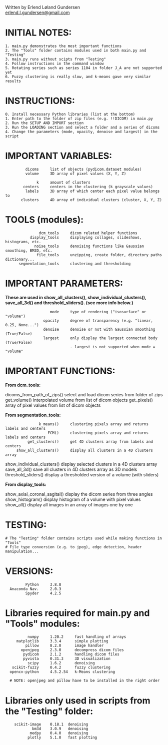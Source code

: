 Written by Erlend Løland Gundersen  
    erlend.l.gundersen@gmail.com

# INITIAL NOTES:

    1. main.py demonstrates the most important functions
    2. The "Tools" folder contains modules used in both main.py and "Testing"
    3. main.py runs without scipts from "Testing"
    4. Follow instructions in the command window
    5. Rotating series such as series 1104 in folder J_A are not supported yet
    6. Fuzzy clustering is really slow, and k-means gave very similar results
         
        
# INSTRUCTIONS:

    0. Install necessary Python libraries (list at the bottom)
    1. Enter path to the folder of zip files (e.g. !!DICOM) in main.py
    2. Run the SETUP AND IMPORT section
    3. Run the LOADING section and select a folder and a series of dicoms
    4. Change the parameters (mode, opacity, denoise and largest) in the script


# IMPORTANT VARIABLES:

             dicoms     list of objects (pydicom.dataset modules)
             volume     3D array of pixel values (X, Y, Z)
              
                  k     amount of clusters
            centers     centers in the clustering (k grayscale values)
             labels     3D array of which center each pixel value belongs to
           clusters     4D array of individual clusters (cluster, X, Y, Z)
           

# TOOLS (modules):
 
                   dcm_tools     dicom related helper functions
               display_tools     displaying collages, slideshows, histograms, etc.
                 noise_tools     denoising functions like Gaussian smoothing, BM3D, etc.
                  file_tools     unzipping, create folder, directory paths dictionary...
          segmentation_tools     clustering and thresholding  
 
 # IMPORTANT PARAMETERS:

 **These are used in show_all_clusters(), show_individual_clusters(),
   save_all_3d() and threshold_sliders(). (see more info below.)**

                        mode     type of rendering ("isosurface" or "volume")
                     opacity     degree of transparency (e.g. "linear, 0.25, None...")
                     denoise     denoise or not with Gaussian smoothing (True/False)
                     largest     only display the largest connected body (True/False)
                                 - largest is not supported when mode = "volume"

                                       
# IMPORTANT FUNCTIONS:

  **From dcm_tools:**
 
  dicoms_from_path_of_zips()     select and load dicom series from folder of zips                                                
                get_volume()     interpolated volume from list of dicom objects
                get_pixels()     array of pixel values from list of dicom objects

  **From segmentation_tools:**
                   
                   k_means()     clustering pixels array and returns labels and centers
                       FCM()     clustering pixels array and returns labels and centers
              get_clusters()     get 4D clusters array from labels and centers
         show_all_clusters()     display all clusters in a 4D clusters array
  show_individual_clusters()     display selected clusters in a 4D clusters array
               save_all_3d()     save all clusters in 4D clusters array as 3D models
         threshold_sliders()     display a thresholded version of a volume (with sliders)

   **From display_tools:**
 
show_axial_coronal_sagital()    display the dicom series from three angles   
            show_histogram()    display histogram of a volume with pixel values  
                  show_all()    display all images in an array of images one by one   

# TESTING: 

    # The "Testing" folder contains scripts used while making functions in "Tools"
    # File type conversion (e.g. to jpeg), edge detection, header manipulation...


# VERSIONS:
                             
             Python     3.8.8
      Anaconda Nav.	    2.0.3
             Spyder     4.2.5

 # Libraries required for main.py and "Tools" modules:
 
              numpy     1.20.2	   fast handling of arrays
         matplotlib  	3.3.4	   simple plotting
             pillow     8.2.0      image handler
           openjpeg     2.3.0      decompress dicom files
            pydicom     2.1.2	   handling dicom files	
            pyvista     0.31.3     3D visualization
              scipy	    1.6.2	   denoising	
       scikit-fuzzy 	0.4.2	   fuzzy clustering	
      opencv-python  	4.5.2.54   k-Means clustering
      
      # NOTE: openjpeg and pillow have to be installed in the right order

 # Libraries only used in scripts from the "Testing" folder:
 
        scikit-image    0.18.1  denoising
                bm3d    3.0.9   denoising
               medpy    0.4.0   denoising
              plotly    5.1.0   fast plotting
                                  
